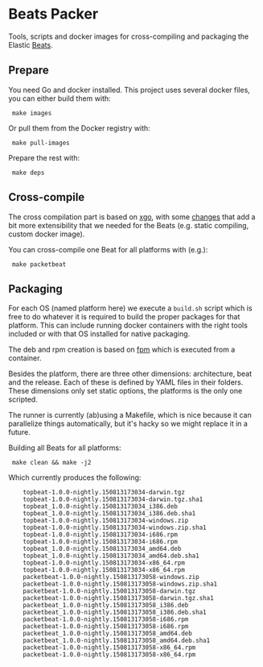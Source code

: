# Beats Packer

Tools, scripts and docker images for cross-compiling and packaging the Elastic
[Beats](https://www.elastic.co/products/beats).

## Prepare

You need Go and docker installed. This project uses several docker files, you
can either build them with:

     make images

Or pull them from the Docker registry with:

     make pull-images

Prepare the rest with:

     make deps

## Cross-compile

The cross compilation part is based on [xgo](https://github.com/karalabe/xgo),
with some [changes](https://github.com/tsg/xgo) that add a bit more
extensibility that we needed for the Beats (e.g. static compiling, custom
docker image).

You can cross-compile one Beat for all platforms with (e.g.):

     make packetbeat

## Packaging

For each OS (named platform here) we execute a `build.sh` script which is
free to do whatever it is required to build the proper packages for that
platform. This can include running docker containers with the right tools
included or with that OS installed for native packaging.

The deb and rpm creation is based on [fpm](https://github.com/jordansissel/fpm)
which is executed from a container.

Besides the platform, there are three other dimensions: architecture,
beat and the release. Each of these is defined by YAML files in their folders.
These dimensions only set static options, the platforms is the only one
scripted.

The runner is currently (ab)using a Makefile, which is nice because it can
parallelize things automatically, but it's hacky so we might replace it in
a future.

Building all Beats for all platforms:

     make clean && make -j2

Which currently produces the following:

        topbeat-1.0.0-nightly.150813173034-darwin.tgz
        topbeat-1.0.0-nightly.150813173034-darwin.tgz.sha1
        topbeat_1.0.0-nightly.150813173034_i386.deb
        topbeat_1.0.0-nightly.150813173034_i386.deb.sha1
        topbeat-1.0.0-nightly.150813173034-windows.zip
        topbeat-1.0.0-nightly.150813173034-windows.zip.sha1
        topbeat-1.0.0-nightly.150813173034-i686.rpm
        topbeat-1.0.0-nightly.150813173034-i686.rpm
        topbeat_1.0.0-nightly.150813173034_amd64.deb
        topbeat_1.0.0-nightly.150813173034_amd64.deb.sha1
        topbeat-1.0.0-nightly.150813173034-x86_64.rpm
        topbeat-1.0.0-nightly.150813173034-x86_64.rpm
        packetbeat-1.0.0-nightly.150813173058-windows.zip
        packetbeat-1.0.0-nightly.150813173058-windows.zip.sha1
        packetbeat-1.0.0-nightly.150813173058-darwin.tgz
        packetbeat-1.0.0-nightly.150813173058-darwin.tgz.sha1
        packetbeat_1.0.0-nightly.150813173058_i386.deb
        packetbeat_1.0.0-nightly.150813173058_i386.deb.sha1
        packetbeat-1.0.0-nightly.150813173058-i686.rpm
        packetbeat-1.0.0-nightly.150813173058-i686.rpm
        packetbeat_1.0.0-nightly.150813173058_amd64.deb
        packetbeat_1.0.0-nightly.150813173058_amd64.deb.sha1
        packetbeat-1.0.0-nightly.150813173058-x86_64.rpm
        packetbeat-1.0.0-nightly.150813173058-x86_64.rpm
